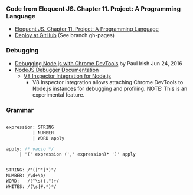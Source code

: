 ### Code from Eloquent JS. Chapter 11. Project: A Programming Language

* [Eloquent JS. Chapter 11. Project: A Programming Language](http://eloquentjavascript.net/11_language.html)
* [Deploy at GitHub](https://ULL-ESIT-PL-1617.github.io/egg) (See branch gh-pages)

### Debugging

* [Debugging Node.js with Chrome DevTools](https://medium.com/@paul_irish/debugging-node-js-nightlies-with-chrome-devtools-7c4a1b95ae27#.32rn3vkkj) by Paul Irish Jun 24, 2016
* [NodeJS Debugger Documentation](https://nodejs.org/api/debugger.html)
  - [V8 Inspector Integration for Node.js](https://nodejs.org/api/debugger.html#debugger_v8_inspector_integration_for_node_js)
    - V8 Inspector integration allows attaching Chrome DevTools to Node.js instances for debugging and profiling. NOTE: This is an experimental feature.


### Grammar

```Yacc

expression: STRING 
          | NUMBER 
          | WORD apply 

apply: /* vacio */
     | '(' expression (',' expression)* ')' apply


STRING: /"([^"]*)"/
NUMBER: /\d+\b/
WORD:   /[^\s(),"]+/
WHITES: /(\s|#.*)*/
```

